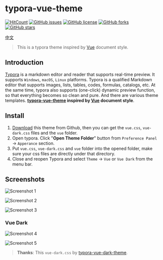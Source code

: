 # typora-vue-theme

[![HitCount](http://hits.dwyl.io/blinkfox/typora-vue-theme.svg)](http://hits.dwyl.io/blinkfox/typora-vue-theme) [![GitHub issues](https://img.shields.io/github/issues/blinkfox/typora-vue-theme.svg)](https://github.com/blinkfox/typora-vue-theme/issues) [![GitHub license](https://img.shields.io/github/license/blinkfox/typora-vue-theme.svg)](https://github.com/blinkfox/typora-vue-theme/blob/master/LICENSE) [![GitHub forks](https://img.shields.io/github/forks/blinkfox/typora-vue-theme.svg)](https://github.com/blinkfox/typora-vue-theme/network) [![GitHub stars](https://img.shields.io/github/stars/blinkfox/typora-vue-theme.svg)](https://github.com/blinkfox/typora-vue-theme/stargazers)

[中文](README_CN.md)

> This is a typora theme inspired by [Vue](http://vuejs.org/) document style.

## Introduction

[Typora](https://www.typora.io/) is a markdown editor and reader that supports real-time preview. It supports `Windows`, `macOS`, `Linux` platforms. Typora is a qualified Markdown editor that supports images, lists, tables, codes, formulas, catalogs, etc. At the same time, typora also supports (one-click) dynamic preview function, so that everything becomes so clean and pure. And there are various theme templates. **[typora-vue-theme](https://github.com/blinkfox/typora-vue-theme) inspired by [Vue](https://vuejs.org/) document style**.

## Install

1. [Download](https://codeload.github.com/blinkfox/typora-vue-theme/zip/master) this theme from Github, then you can get the `vue.css`, `vue-dark.css` files and the `vue` folder.
2. Open typora. Click "**Open Theme Folder**" button from `Preference Panel` → `Apperance` section.
3. Put `vue.css`, `vue-dark.css` and `vue` folder into the opened folder, make sure your css files are directly under that directory.
4. Close and reopen Typora and select `Theme` → `Vue` or `Vue Dark` from the menu bar.

## Screenshots

![Screenshot 1](http://static.blinkfox.com/typora_vue_theme_screen_01.png)

![Screenshot 2](http://static.blinkfox.com/typora_vue_theme_screen_02.png)

![Screenshot 3](http://static.blinkfox.com/typora_vue_theme_screen_03.png)

### Vue Dark

![Screenshot 4](https://github.com/MamoruDS/typora-vue-theme/raw/master/screenshots/screenshot_01.png)

![Screenshot 5](https://github.com/MamoruDS/typora-vue-theme/raw/master/screenshots/screenshot_02.png)

> **Thanks**: This `vue-dark.css` by [typora-vue-dark-theme](https://github.com/MamoruDS/typora-vue-dark-theme).
